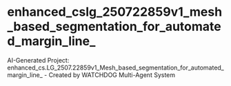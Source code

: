 # enhanced_cslg_250722859v1_mesh_based_segmentation_for_automated_margin_line_
AI-Generated Project: enhanced_cs.LG_2507.22859v1_Mesh_based_segmentation_for_automated_margin_line_ - Created by WATCHDOG Multi-Agent System
